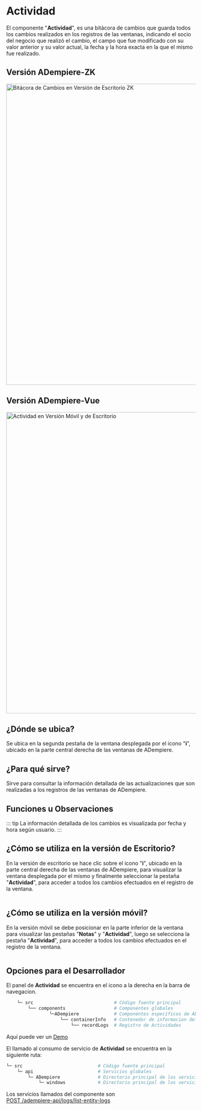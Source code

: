 # Actividad

El componente "**Actividad**", es una bitácora de cambios que guarda todos los cambios realizados en los registros de las ventanas, indicando el socio del negocio que realizó el cambio, el campo que fue modificado con su valor anterior y su valor actual, la fecha y la hora exacta en la que el mismo fue realizado.

## Versión ADempiere-ZK

<img :src="$withBase('/images/components/activity/zk-desktop-version-activity.png')" alt="Bitácora de Cambios en Versión de Escritorio ZK" width="800px">

## Versión ADempiere-Vue

<img :src="$withBase('/images/components/activity/ui-version-activity.png')" alt="Actividad en Versión Móvil y de Escritorio" width="800px">

## ¿Dónde se ubica?

Se ubica en la segunda pestaña de la ventana desplegada por el icono "**i**", ubicado en la parte central derecha de las ventanas de ADempiere.

## ¿Para qué sirve?

Sirve para consultar la información detallada de las actualizaciones que son realizadas a los registros de las ventanas de ADempiere.

## Funciones u Observaciones

::: tip
La información detallada de los cambios es visualizada por fecha y hora según usuario.
:::

## ¿Cómo se utiliza en la versión de Escritorio?

En la versión de escritorio se hace clic sobre el icono "**i**", ubicado en la parte central derecha de las ventanas de ADempiere, para visualizar la ventana desplegada por el mismo y finalmente seleccionar la pestaña "**Actividad**", para acceder a todos los cambios efectuados en el registro de la ventana.

<img :src="$withBase('/images/components/activity/how-to-use-it-in-the-desktop-version.gif')" />

## ¿Cómo se utiliza en la versión móvil?

En la versión móvil se debe posicionar en la parte inferior de la ventana para visualizar las pestañas "**Notas**" y "**Actividad**", luego se selecciona la pestaña "**Actividad**", para acceder a todos los cambios efectuados en el registro de la ventana.

<img :src="$withBase('/images/components/activity/how-to-use-it-in-the-mobile-version.gif')" />

## Opciones para el Desarrollador

El panel de **Actividad** se encuentra en el icono a la derecha en la barra de navegacion.

```bash
    └─ src                              # Código fuente principal
        └── components                  # Componentes globales
                └─ADempiere             # Componentes específicos de ADempiere
                    └── containerInfo   # Contenedor de informacion del registro
                        └── recordLogs  # Registro de Actividades
```

Aquí puede ver un [Demo](https://demo-ui.erpya.com/#/7aa4242a-93c0-42d8-92be-8250002d3e3c/d97027fd-4cd5-445e-8fd8-ef5d3f7959b4/window/53418?tabParent=0&action=fa50908e-40f1-11e9-91a1-0242ac140002)

El llamado al consumo de servicio de **Actividad** se encuentra en la siguiente ruta:

```bash
└─ src                            # Código fuente principal
    └─ api                        # Servicios globales
        └─ ADempiere              # Directorio principal de los servicios de roles
            └─ windows            # Directorio principal de los servicios de roles
```

Los servicios llamados del componente son <br>
[POST /adempiere-api/logs/list-entity-logs](https://adempiere.github.io/proxy-adempiere-api/guide/default-modules/adempiere-api/user-log.html#post-adempiere-api-logs-list-entity-logs)<br>
